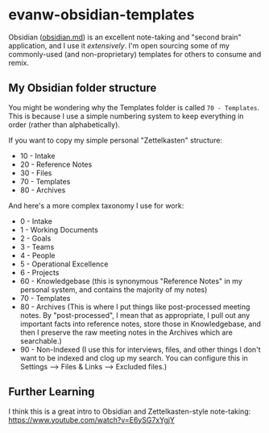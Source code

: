 # evanw-obsidian-templates
Obsidian ([obsidian.md](https://obsidian.md/)) is an excellent note-taking and "second brain" application, and I use it _extensively_. I'm open sourcing some of my commonly-used (and non-proprietary) templates for others to consume and remix.

## My Obsidian folder structure
You might be wondering why the Templates folder is called `70 - Templates`. This is because I use a simple numbering system to keep everything in order (rather than alphabetically). 

If you want to copy my simple personal "Zettelkasten" structure:
- 10 - Intake
- 20 - Reference Notes
- 30 - Files
- 70 - Templates
- 80 - Archives

And here's a more complex taxonomy I use for work:
- 0 - Intake
- 1 - Working Documents
- 2 - Goals
- 3 - Teams
- 4 - People
- 5 - Operational Excellence
- 6 - Projects
- 60 - Knowledgebase (this is synonymous "Reference Notes" in my personal system, and contains the majority of my notes)
- 70 - Templates
- 80 - Archives (This is where I put things like post-processed meeting notes. By "post-processed", I mean that as appropriate, I pull out any important facts into reference notes, store those in Knowledgebase, and then I preserve the raw meeting notes in the Archives which are searchable.)
- 90 - Non-Indexed (I use this for interviews, files, and other things I don't want to be indexed and clog up my search. You can configure this in Settings --> Files & Links --> Excluded files.)

## Further Learning
I think this is a great intro to Obsidian and Zettelkasten-style note-taking: https://www.youtube.com/watch?v=E6ySG7xYgjY
